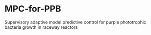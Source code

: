 # MPC-for-PPB
Supervisory adaptive model predictive control for purple phototrophic bacteria growth in raceway reactors

